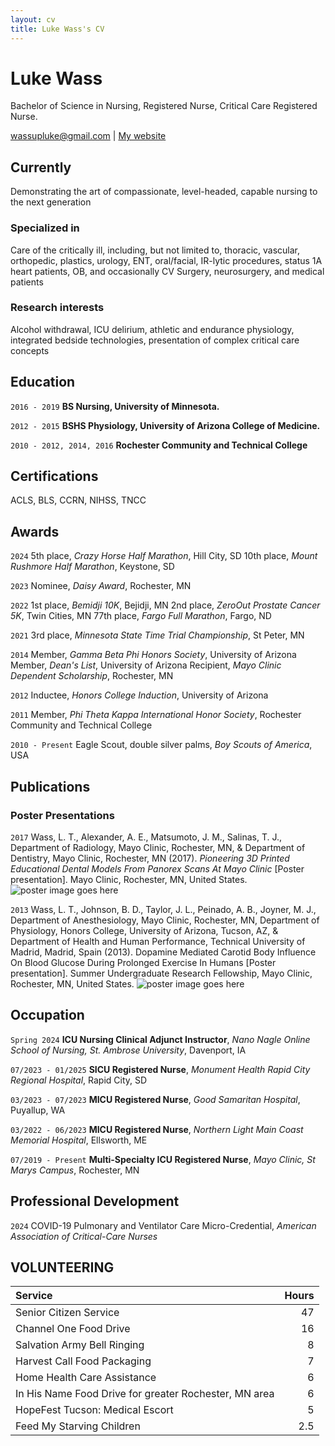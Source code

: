 ```yaml
---
layout: cv
title: Luke Wass's CV
---
```

# Luke Wass
Bachelor of Science in Nursing, Registered Nurse, Critical Care Registered Nurse.

<div id="webaddress">
<a href="wassupluke@gmail.com">wassupluke@gmail.com</a>
| <a href="http://wassupluke.com">My website</a>
</div>


## Currently

Demonstrating the art of compassionate, level-headed, capable nursing to the next generation

### Specialized in

Care of the critically ill, including, but not limited to, thoracic, vascular, orthopedic, plastics, urology, ENT, oral/facial, IR-lytic procedures, status 1A heart patients, OB, and occasionally CV Surgery, neurosurgery, and medical patients


### Research interests

Alcohol withdrawal, ICU delirium, athletic and endurance physiology, integrated bedside technologies, presentation of complex critical care concepts


## Education

`2016 - 2019`
**BS Nursing, University of Minnesota.**

`2012 - 2015`
**BSHS Physiology, University of Arizona College of Medicine.**

`2010 - 2012, 2014, 2016`
**Rochester Community and Technical College**


## Certifications
ACLS, BLS, CCRN, NIHSS, TNCC


## Awards

`2024`
5th place, *Crazy Horse Half Marathon*, Hill City, SD
10th place, *Mount Rushmore Half Marathon*, Keystone, SD

`2023`
Nominee, *Daisy Award*, Rochester, MN

`2022`
1st place, *Bemidji 10K*, Bejidji, MN
2nd place, *ZeroOut Prostate Cancer 5K*, Twin Cities, MN
77th place, *Fargo Full Marathon*, Fargo, ND

`2021`
3rd place, *Minnesota State Time Trial Championship*, St Peter, MN

`2014`
Member, *Gamma Beta Phi Honors Society*, University of Arizona
Member, *Dean's List*, University of Arizona
Recipient, *Mayo Clinic Dependent Scholarship*, Rochester, MN

`2012`
Inductee, *Honors College Induction*, University of Arizona

`2011`
Member, *Phi Theta Kappa International Honor Society*, Rochester Community and Technical College

`2010 - Present`
Eagle Scout, double silver palms, *Boy Scouts of America*, USA


## Publications

<!-- A list is also available [online](http://scholar.google.co.uk/citations?user=LTOTl0YAAAAJ) -->

### Poster Presentations

`2017`
Wass, L. T., Alexander, A. E., Matsumoto, J. M., Salinas, T. J., Department of Radiology, Mayo Clinic, Rochester, MN, & Department of Dentistry, Mayo Clinic, Rochester, MN (2017). *Pioneering 3D Printed Educational Dental Models From Panorex Scans At Mayo Clinic* [Poster presentation]. Mayo Clinic, Rochester, MN, United States.
![poster image goes here](link)

`2013`
Wass, L. T., Johnson, B. D., Taylor, J. L., Peinado, A. B., Joyner, M. J., Department of Anesthesiology, Mayo Clinic, Rochester, MN, Department of Physiology, Honors College, University of Arizona, Tucson, AZ, & Department of Health and Human Performance, Technical University of Madrid, Madrid, Spain (2013). Dopamine Mediated Carotid Body Influence On Blood Glucose During Prolonged Exercise In Humans [Poster presentation]. Summer Undergraduate Research Fellowship, Mayo Clinic, Rochester, MN, United States.
![poster image goes here](link)

<!-- ### Patents

`2012`
Infinitesimal calculus for solutions to physics problems, [SMBC](http://www.techdirt.com/articles/20121011/09312820678/if-patents-had-been-around-time-newton.shtml) patent 001 -->


## Occupation

`Spring 2024`
**ICU Nursing Clinical Adjunct Instructor**, *Nano Nagle Online School of Nursing, St. Ambrose University*, Davenport, IA

`07/2023 - 01/2025`
**SICU Registered Nurse**, *Monument Health Rapid City Regional Hospital*, Rapid City, SD

`03/2023 - 07/2023`
**MICU Registered Nurse**, *Good Samaritan Hospital*, Puyallup, WA

`03/2022 - 06/2023`
**MICU Registered Nurse**, *Northern Light Main Coast Memorial Hospital*, Ellsworth, ME

`07/2019 - Present`
**Multi-Specialty ICU Registered Nurse**, *Mayo Clinic, St Marys Campus*, Rochester, MN


## Professional Development
`2024`
COVID-19 Pulmonary and Ventilator Care Micro-Credential, *American Association of Critical-Care Nurses*

## VOLUNTEERING
| Service | Hours |
| :-------| ----: |
| Senior Citizen Service | 47 |
| Channel One Food Drive | 16 |
| Salvation Army Bell Ringing	| 8 |
| Harvest Call Food Packaging | 7 |
| Home Health Care Assistance | 6 |
| In His Name Food Drive for greater Rochester, MN area | 6 |
| HopeFest Tucson: Medical Escort | 5 |
| Feed My Starving Children	| 2.5 |


<!-- ### Footer

Last updated: January 2025 -->



